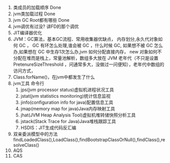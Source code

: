 1. 类成员的加载顺序 Done
2. jvm类加载过程 Done
3. jvm GC Root都有哪些 Done
4. jvm调优有过没? 讲FD的那个调优
5. JIT编译器优化
6. JVM：GC算法，基本GC流程、常用收集器优缺点， 内存划分,永久代对象如何 GC ， GC 有环怎么处理,谁会被 GC ，什么时候 GC, 如果想不被 GC 怎么办,如果想在 GC 中生存1次怎么办,jvm 如何分配直接内存， new 对象如何不分配在堆而是栈上，常量池解析，数组多大放在 JVM 老年代（不只是设置 PretenureSizeThreshold ，问通常多大，没做过一问便知），老年代中数组的访问方式，
7. Class.forName()，在jvm中都发生了什么
8. jvm工具
    命令行
    1. jps(jvm processor status)虚拟机进程状况工具
    2. jstat(jvm statistics monitoring)统计信息监视
    3. jinfo(configuration info for java)配置信息工具
    4. jmap(memory map for java)Java内存映射工具
    5. jhat(JVM Heap Analysis Tool)虚拟机堆转储快照分析工具
    6. jstack(Stack Trace for Java)Java堆栈跟踪工具
    7. HSDIS：JIT生成代码反汇编
9. 双亲委派模型中的方法
    findLoadedClass(),LoadClass(),findBootstrapClassOrNull(),findClass(),resolveClass()
10. AQS
11. CAS
